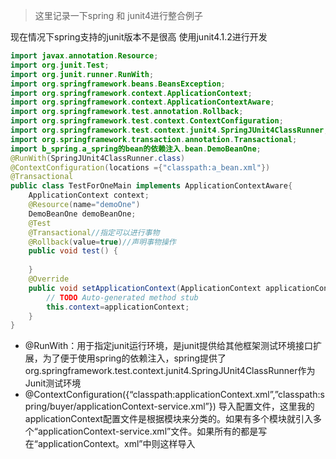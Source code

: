 > 这里记录一下spring 和 junit4进行整合例子

现在情况下spring支持的junit版本不是很高 使用junit4.1.2进行开发

```java
import javax.annotation.Resource;
import org.junit.Test;
import org.junit.runner.RunWith;
import org.springframework.beans.BeansException;
import org.springframework.context.ApplicationContext;
import org.springframework.context.ApplicationContextAware;
import org.springframework.test.annotation.Rollback;
import org.springframework.test.context.ContextConfiguration;
import org.springframework.test.context.junit4.SpringJUnit4ClassRunner;
import org.springframework.transaction.annotation.Transactional;
import b_spring.a_spring的bean的依赖注入.bean.DemoBeanOne;
@RunWith(SpringJUnit4ClassRunner.class)
@ContextConfiguration(locations ={"classpath:a_bean.xml"})
@Transactional
public class TestForOneMain implements ApplicationContextAware{
	ApplicationContext context;
	@Resource(name="demoOne")
	DemoBeanOne demoBeanOne;
	@Test
	@Transactional//指定可以进行事物
	@Rollback(value=true)//声明事物操作
	public void test() {
		
	}
	@Override
	public void setApplicationContext(ApplicationContext applicationContext) throws BeansException {
		// TODO Auto-generated method stub
		this.context=applicationContext;
	}
}
```

- @RunWith：用于指定junit运行环境，是junit提供给其他框架测试环境接口扩展，为了便于使用spring的依赖注入，spring提供了org.springframework.test.context.junit4.SpringJUnit4ClassRunner作为Junit测试环境
- @ContextConfiguration({“classpath:applicationContext.xml”,”classpath:spring/buyer/applicationContext-service.xml”}) 导入配置文件，这里我的applicationContext配置文件是根据模块来分类的。如果有多个模块就引入多个“applicationContext-service.xml”文件。如果所有的都是写在“applicationContext。xml”中则这样导入